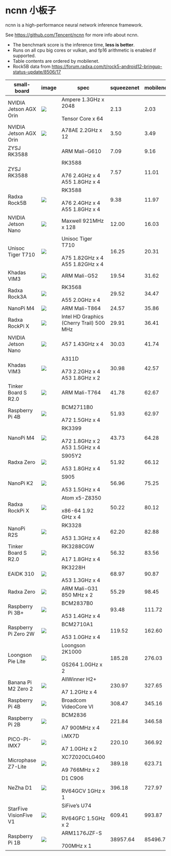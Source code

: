 # ncnn 小板子

ncnn is a high-performance neural network inference framework.

See https://github.com/Tencent/ncnn for more info about ncnn.

* The benchmark score is the inference time, **less is better**.
* Runs on all cpu big cores or vulkan, and fp16 arithmetic is enabled if supported.
* Table contents are ordered by mobilenet.
* Rock5B data from https://forum.radxa.com/t/rock5-android12-bringup-status-update/8506/17

|small-board|image|spec|squeezenet|mobilenet|shufflenet|
|---|---|---|---|---|---|
|NVIDIA Jetson AGX Orin|![](/images/jetsonagxorin.jpg)|Ampere 1.3GHz x 2048<br /><br />Tensor Core x 64|2.13|2.03|2.57|
|NVIDIA Jetson AGX Orin|![](/images/jetsonagxorin.jpg)|A78AE 2.2GHz x 12|3.50|3.49|5.08|
|ZYSJ RK3588| |ARM Mali-G610|7.09|9.16|5.88|
|ZYSJ RK3588| |RK3588<br /><br />A76 2.4GHz x 4<br />A55 1.8GHz x 4|7.57|11.01|7.95|
|Radxa Rock5B|![](/images/rock5b.jpg)|RK3588<br /><br />A76 2.4GHz x 4<br />A55 1.8GHz x 4|9.38|11.97|8.02|
|NVIDIA Jetson Nano|![](/images/jetsonnano.jpg)|Maxwell 921MHz x 128|12.00|16.03|14.23|
|Unisoc Tiger T710|![](/images/unisoct710.jpg)|Unisoc Tiger T710<br /><br />A75 1.82GHz x 4<br />A55 1.82GHz x 4|16.25|20.31|10.59|
|Khadas VIM3|![](/images/vim3.jpg)|ARM Mali-G52|19.54|31.62|17.91|
|Radxa Rock3A|![](/images/rock3a.jpg)|RK3568<br /><br />A55 2.0GHz x 4|29.52|34.47|23.62|
|NanoPi M4|![](/images/nanopim4.jpg)|ARM Mali-T864|24.57|35.86|33.90|
|Radxa RockPi X|![](/images/rockpix.jpg)|Intel HD Graphics (Cherry Trail) 500 MHz|29.91|36.41|24.54|
|NVIDIA Jetson Nano|![](/images/jetsonnano.jpg)|A57 1.43GHz x 4|30.03|41.74|21.07|
|Khadas VIM3|![](/images/vim3.jpg)|A311D<br /><br />A73 2.2GHz x 4<br />A53 1.8GHz x 2|30.98|42.57|21.62|
|Tinker Board S R2.0|![](/images/tinkersr2.jpg)|ARM Mali-T764|41.78|62.67|56.83|
|Raspberry Pi 4B|![](/images/rasp4b.jpg)|BCM2711B0<br /><br />A72 1.5GHz x 4|51.93|62.97|34.52|
|NanoPi M4|![](/images/nanopim4.jpg)|RK3399<br /><br />A72 1.8GHz x 2<br />A53 1.5GHz x 4|43.73|64.28|27.43|
|Radxa Zero|![](/images/radxazero.jpg)|S905Y2<br /><br />A53 1.8GHz x 4|51.92|66.12|37.15|
|NanoPi K2|![](/images/nanopik2.jpg)|S905<br /><br />A53 1.5GHz x 4|56.96|75.25|38.70|
|Radxa RockPi X|![](/images/rockpix.jpg)|Atom x5-Z8350<br /><br />x86-64 1.92 GHz x 4|50.22|80.12|37.96|
|NanoPi R2S|![](/images/nanopir2s.jpg)|RK3328<br /><br />A53 1.3GHz x 4|62.20|82.88|52.34|
|Tinker Board S R2.0|![](/images/tinkersr2.jpg)|RK3288CGW<br /><br />A17 1.8GHz x 4|56.32|83.56|35.96|
|EAIDK 310|![](/images/eaidk310.jpg)|RK3228H<br /><br />A53 1.3GHz x 4|68.97|90.87|48.22|
|Radxa Zero|![](/images/radxazero.jpg)|ARM Mali-G31 850 MHz x 2|55.29|98.45|52.24|
|Raspberry Pi 3B+|![](/images/rasp3b.jpg)|BCM2837B0<br /><br />A53 1.4GHz x 4|93.48|111.72|63.71|
|Raspberry Pi Zero 2W|![](/images/raspz2.jpg)|BCM2710A1<br /><br />A53 1.0GHz x 4|119.52|162.60|72.72|
|Loongson Pie Lite|![](/images/ls2k.jpg)|Loongson 2K1000<br /><br />GS264 1.0GHz x 2|185.28|276.03|124.39|
|Banana Pi M2 Zero 2|![](/images/bananaz2.jpg)|AllWinner H2+<br /><br />A7 1.2GHz x 4|230.97|327.65|147.97|
|Raspberry Pi 4B|![](/images/rasp4b.jpg)|Broadcom VideoCore VI|308.47|345.16|143.88|
|Raspberry Pi 2B|![](/images/rasp2b.jpg)|BCM2836<br /><br />A7 900MHz x 4|221.84|346.58|141.40|
|PICO-PI-IMX7|![](/images/pico.jpg)|i.MX7D<br /><br />A7 1.0GHz x 2|220.10|366.92|137.02|
|Microphase Z7-Lite|![](/images/z7lite.jpg)|XC7Z020CLG400<br /><br />A9 766MHz x 2|389.18|623.71|212.20|
|NeZha D1|![](/images/nezhad1.jpg)|D1 C906<br /><br />RV64GCV 1GHz x 1|396.18|727.97|495.87|
|StarFive VisionFive V1|![](/images/visionfivev1.jpg)|SiFive’s U74<br /><br />RV64GFC 1.5GHz x 2|609.41|993.87|358.98|
|Raspberry Pi 1B|![](/images/rasp1b.jpg)|ARM1176JZF-S<br /><br />700MHz x 1|38957.64|85496.75|16750.39|
